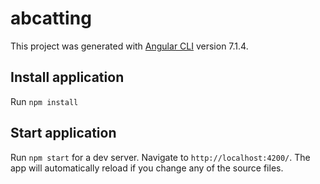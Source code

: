 # abcatting

This project was generated with [Angular CLI](https://github.com/angular/angular-cli) version 7.1.4.

## Install application
Run `npm install`

## Start application

Run `npm start` for a dev server. Navigate to `http://localhost:4200/`. The app will automatically reload if you change any of the source files.
